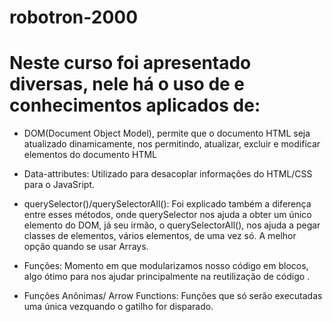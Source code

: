 # robotron-2000


# Neste curso foi apresentado diversas, nele há o uso de e conhecimentos aplicados de: 

* DOM(Document Object Model), permite que o documento HTML seja atualizado dinamicamente, nos permitindo, atualizar, excluir e modificar elementos do documento HTML 

* Data-attributes: Utilizado para desacoplar informações do HTML/CSS para o JavaSript.

* querySelector()/querySelectorAll(): Foi explicado também a diferença entre esses métodos, onde querySelector nos ajuda a obter um único elemento do DOM, já seu irmão, o querySelectorAll(), nos ajuda a pegar classes de elementos, vários elementos, de uma vez só. A melhor opção quando se usar Arrays.

* Funções: 
Momento em que modularizamos nosso código em blocos, algo ótimo para nos ajudar principalmente na reutilização de código .

* Funções Anônimas/ Arrow Functions: 
Funções que só serão executadas uma única vezquando o gatilho for disparado.
